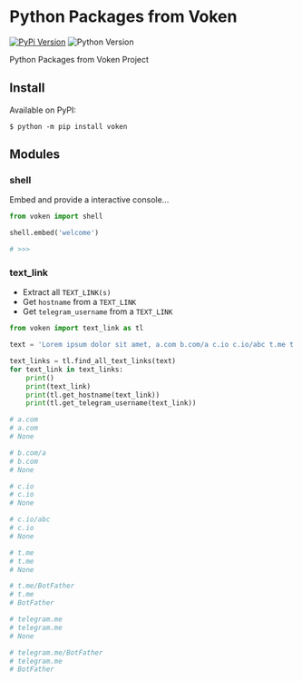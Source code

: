 # Python Packages from Voken

[![PyPi Version](http://img.shields.io/pypi/v/voken.svg)](https://pypi.python.org/pypi/voken/)
![Python Version](https://shields.io/badge/python-%5E3.8-blue)

Python Packages from Voken Project


## Install

Available on PyPI:

```console
$ python -m pip install voken
```


## Modules

### shell

Embed and provide a interactive console...

```python
from voken import shell

shell.embed('welcome')

# >>>
```


### text_link

- Extract all `TEXT_LINK(s)`
- Get `hostname` from a `TEXT_LINK`
- Get `telegram_username` from a `TEXT_LINK`

```python
from voken import text_link as tl

text = 'Lorem ipsum dolor sit amet, a.com b.com/a c.io c.io/abc t.me t.me/BotFather telegram.me telegram.me/BotFather something else...'

text_links = tl.find_all_text_links(text)
for text_link in text_links:
    print()
    print(text_link)
    print(tl.get_hostname(text_link))
    print(tl.get_telegram_username(text_link))

# a.com
# a.com
# None

# b.com/a
# b.com
# None

# c.io
# c.io
# None

# c.io/abc
# c.io
# None

# t.me
# t.me
# None

# t.me/BotFather
# t.me
# BotFather

# telegram.me
# telegram.me
# None

# telegram.me/BotFather
# telegram.me
# BotFather
```

